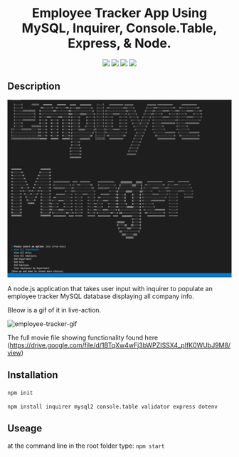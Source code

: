 <h1 align="center">Employee Tracker App Using MySQL, Inquirer, Console.Table, Express, & Node.</h1>
<p align="center">
    <img src="https://img.shields.io/github/repo-size/hugh-bowie/Employee-Tracker" />
    <img src="https://img.shields.io/github/languages/top/hugh-bowie/Employee-Tracker" />
    <img src="https://img.shields.io/github/issues/hugh-bowie/Employee-Tracker" />
    <img src="https://img.shields.io/github/last-commit/hugh-bowie/Employee-Tracker" >
 </p>
 
## Description

![employee-tracker-screenshot](./assets/employee.tracker.PNG)

A node.js application that takes user input with inquirer to populate an employee tracker MySQL database displaying all company info.

Bleow is a gif of it in live-action.

![employee-tracker-gif](./assets/employee.gif)

The full movie file showing functionality found here (https://drive.google.com/file/d/1BTqXw4wFj3bWPZISSX4_pIfK0WUbJ9M8/view)


## Installation
  
`npm init`
  
 `npm install inquirer mysql2 console.table validator express dotenv`


  ## Useage
  
  at the command line in the root folder type:
  `npm start`
